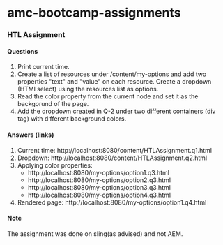 # amc-bootcamp-assignments
### HTL Assignment

#### Questions
1. Print current time.
2. Create a list of resources under /content/my-options and add two properties "text" and "value" on each resource. Create a dropdown (HTMl select) using the resources list as options.
3. Read the color property from the current node and set it as the backgorund of the page.
4. Add the dropdown created in Q-2 under two different containers (div tag) with different background colors.

#### Answers (links)
1. Current time: http://localhost:8080/content/HTLAssignment.q1.html
2. Dropdown: http://localhost:8080/content/HTLAssignment.q2.html
3. Applying color properties: 
    * http://localhost:8080/my-options/option1.q3.html
    * http://localhost:8080/my-options/option2.q3.html
    * http://localhost:8080/my-options/option3.q3.html
    * http://localhost:8080/my-options/option4.q3.html
4. Rendered page: http://localhost:8080/my-options/option1.q4.html

#### Note
The assignment was done on sling(as advised) and not AEM.

